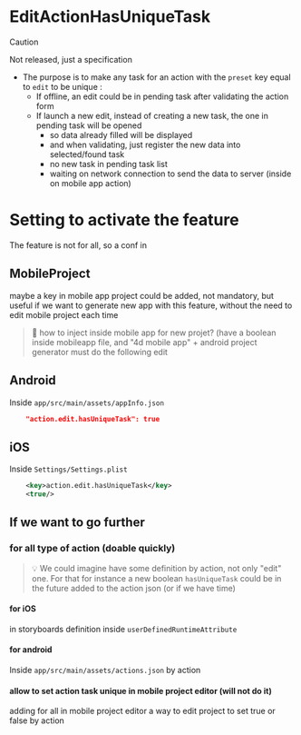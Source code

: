 #  EditActionHasUniqueTask

> [!CAUTION]
> Not released, just a specification

- The purpose is to make any task for an action with the `preset` key equal to `edit` to be unique :
  - If offline, an edit could be in pending task after validating the action form
  - If launch a new edit, instead of creating a new task, the one in pending task will be opened
    - so data already filled will be displayed
    - and when validating, just register the new data into selected/found task
	- no new task in pending task list
  	- waiting on network connection to send the data to server (inside on mobile app action)

# Setting to activate the feature

The feature is not for all, so a conf in 

##  MobileProject

maybe a key in mobile app project could be added, not mandatory, but useful if we want to generate new app with this feature, without the need to edit mobile project each time

> 🚧 how to inject inside mobile app for new projet? (have a boolean inside mobileapp file, and "4d mobile app" + android project generator must do the following edit

##  Android

Inside `app/src/main/assets/appInfo.json`

```json
	"action.edit.hasUniqueTask": true
```

##  iOS

Inside `Settings/Settings.plist`

```xml
	<key>action.edit.hasUniqueTask</key>
	<true/>
```

## If we want to go further

### for all type of action (doable quickly)

> :bulb: We could imagine have some definition by action, not only "edit" one. For that for instance a new boolean `hasUniqueTask` could be in the future added to the action json (or if we have time)

#### for iOS

in storyboards definition inside `userDefinedRuntimeAttribute`

#### for android

Inside `app/src/main/assets/actions.json` by action

#### allow to set action task unique in mobile project editor (will not do it)

adding for all in mobile project editor a way to edit project to set true or false by action
